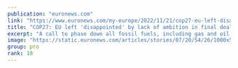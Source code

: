 ```yaml
---
publication: "euronews.com"
link: "https://www.euronews.com/my-europe/2022/11/21/cop27-eu-left-disappointed-by-lack-of-ambition-in-final-deal-calling-it-a-small-step-forwa"
title: "COP27: EU left 'disappointed' by lack of ambition in final deal"
excerpt: "A call to phase down all fossil fuels, including gas and oil, was blocked by Saudi Arabia, Russia and other big emitters. #EuropeNews"
image: "https://static.euronews.com/articles/stories/07/20/54/26/1000x563_cmsv2_7136fbf3-d1c3-534f-9a8e-be565e26b50b-7205426.jpg"
group: pro
rank: 18
---
```

